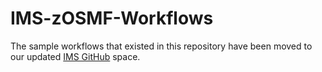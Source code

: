 # IMS-zOSMF-Workflows
The sample workflows that existed in this repository have been moved to our updated [IMS GitHub](https://github.com/imsdev) space.

